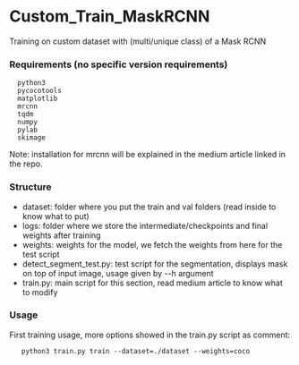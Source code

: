 # Custom_Train_MaskRCNN
Training on custom dataset with (multi/unique class) of a Mask RCNN

### Requirements (no specific version requirements)
```
  python3
  pycocotools
  matplotlib
  mrcnn
  tqdm
  numpy
  pylab
  skimage
```
Note: installation for mrcnn will be explained in the medium article linked in the repo.
### Structure
- dataset: folder where you put the train and val folders (read inside to know what to put)
- logs: folder where we store the intermediate/checkpoints and final weights after training
- weights: weights for the model, we fetch the weights from here for the test script
- detect_segment_test.py: test script for the segmentation, displays mask on top of input image, usage given by --h argument
- train.py: main script for this section, read medium article to know what to modify

### Usage 
First training usage, more options showed in the train.py script as comment:
```
   python3 train.py train --dataset=./dataset --weights=coco
```

